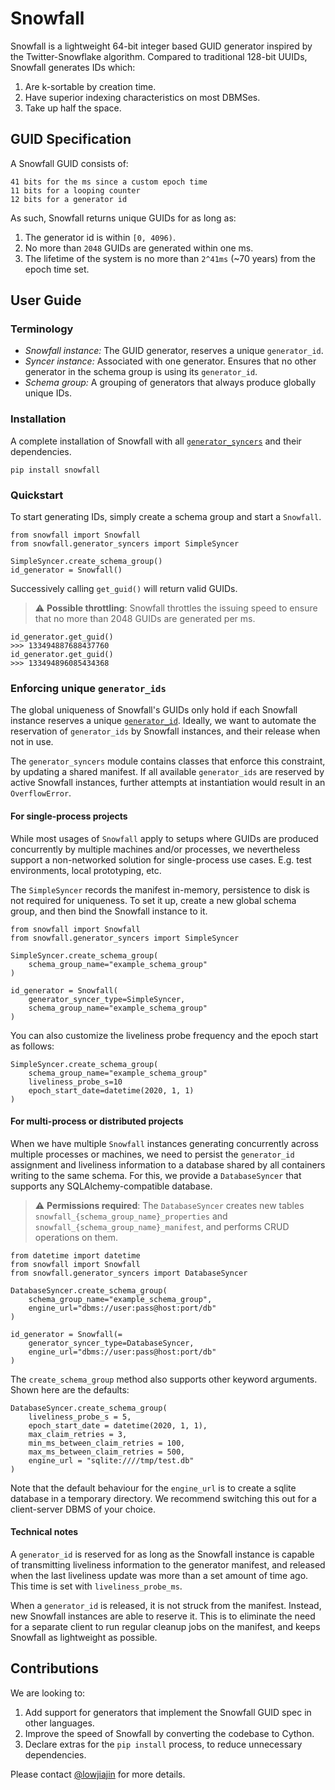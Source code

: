 # Snowfall
Snowfall is a lightweight 64-bit integer based GUID generator inspired by the Twitter-Snowflake algorithm. Compared to traditional 128-bit UUIDs, Snowfall generates IDs which:
1. Are k-sortable by creation time.
2. Have superior indexing characteristics on most DBMSes.
3. Take up half the space.

## GUID Specification
A Snowfall GUID consists of:
```
41 bits for the ms since a custom epoch time
11 bits for a looping counter
12 bits for a generator id
```

As such, Snowfall returns unique GUIDs for as long as:
1. The generator id is within `[0, 4096)`.
2. No more than `2048` GUIDs are generated within one ms.
3. The lifetime of the system is no more than `2^41ms` (~70 years) from the epoch time set.

## User Guide
### Terminology
- *Snowfall instance:* The GUID generator, reserves a unique `generator_id`.
- *Syncer instance:* Associated with one generator. Ensures that no other generator in the schema group is using its `generator_id`.
- *Schema group:* A grouping of generators that always produce globally unique IDs.

### Installation
A complete installation of Snowfall with all [`generator_syncers`](#enforcing-unique-generator_ids) and their dependencies.
```
pip install snowfall
```

### Quickstart
To start generating IDs, simply create a schema group and start a `Snowfall`. 
```
from snowfall import Snowfall
from snowfall.generator_syncers import SimpleSyncer

SimpleSyncer.create_schema_group()
id_generator = Snowfall()
```
Successively calling `get_guid()` will return valid GUIDs. 

> :warning: **Possible throttling**: Snowfall throttles the issuing speed to ensure that no more than 2048 GUIDs are generated per ms.

```
id_generator.get_guid()
>>> 133494887688437760
id_generator.get_guid()
>>> 133494896085434368
```

### Enforcing unique `generator_ids`
The global uniqueness of Snowfall's GUIDs only hold if each Snowfall instance reserves a unique [`generator_id`](#guid-specification). Ideally, we want to automate the reservation of `generator_ids` by Snowfall instances, and their release when not in use.

The `generator_syncers` module contains classes that enforce this constraint, by updating a shared manifest. If all available `generator_ids` are reserved by active Snowfall instances, further attempts at instantiation would result in an `OverflowError`.

#### For single-process projects
While most usages of `Snowfall` apply to setups where GUIDs are produced concurrently by multiple machines and/or processes, we nevertheless support a non-networked solution for single-process use cases. E.g. test environments, local prototyping, etc.

The `SimpleSyncer` records the manifest in-memory, persistence to disk is not required for uniqueness. To set it up, create a new global schema group, and then bind the Snowfall instance to it.
```
from snowfall import Snowfall
from snowfall.generator_syncers import SimpleSyncer

SimpleSyncer.create_schema_group(
    schema_group_name="example_schema_group"
)

id_generator = Snowfall(
    generator_syncer_type=SimpleSyncer,
    schema_group_name="example_schema_group"
)
```

You can also customize the liveliness probe frequency and the epoch start as follows:

```
SimpleSyncer.create_schema_group(
    schema_group_name="example_schema_group"
    liveliness_probe_s=10
    epoch_start_date=datetime(2020, 1, 1)
)
```

#### For multi-process or distributed projects
When we have multiple `Snowfall` instances generating concurrently across multiple processes or machines, we need to persist the `generator_id` assignment and liveliness information to a database shared by all containers writing to the same schema. For this, we provide a `DatabaseSyncer` that supports any SQLAlchemy-compatible database.

> :warning: **Permissions required**: The `DatabaseSyncer` creates new tables `snowfall_{schema_group_name}_properties` and `snowfall_{schema_group_name}_manifest`, and performs CRUD operations on them.

```
from datetime import datetime
from snowfall import Snowfall
from snowfall.generator_syncers import DatabaseSyncer

DatabaseSyncer.create_schema_group(
    schema_group_name="example_schema_group",
    engine_url="dbms://user:pass@host:port/db"
)

id_generator = Snowfall(=
    generator_syncer_type=DatabaseSyncer,
    engine_url="dbms://user:pass@host:port/db"
)
```

The `create_schema_group` method also supports other keyword arguments. Shown here are the defaults:
```
DatabaseSyncer.create_schema_group(
    liveliness_probe_s = 5,
    epoch_start_date = datetime(2020, 1, 1),
    max_claim_retries = 3,
    min_ms_between_claim_retries = 100,
    max_ms_between_claim_retries = 500,
    engine_url = "sqlite:////tmp/test.db"
)
```

Note that the default behaviour for the `engine_url` is to create a sqlite database in a temporary directory. We recommend switching this out for a client-server DBMS of your choice.

#### Technical notes
A `generator_id` is reserved for as long as the Snowfall instance is capable of transmitting liveliness information to the generator manifest, and released when the last liveliness update was more than a set amount of time ago. This time is set with `liveliness_probe_ms`.

When a `generator_id` is released, it is not struck from the manifest. Instead, new Snowfall instances are able to reserve it. This is to eliminate the need for a separate client to run regular cleanup jobs on the manifest, and keeps Snowfall as lightweight as possible.

## Contributions
We are looking to:
1) Add support for generators that implement the Snowfall GUID spec in other languages.
2) Improve the speed of Snowfall by converting the codebase to Cython.
3) Declare extras for the `pip install` process, to reduce unnecessary dependencies.

Please contact [@lowjiajin](https://github.com/lowjiajin) for more details.
